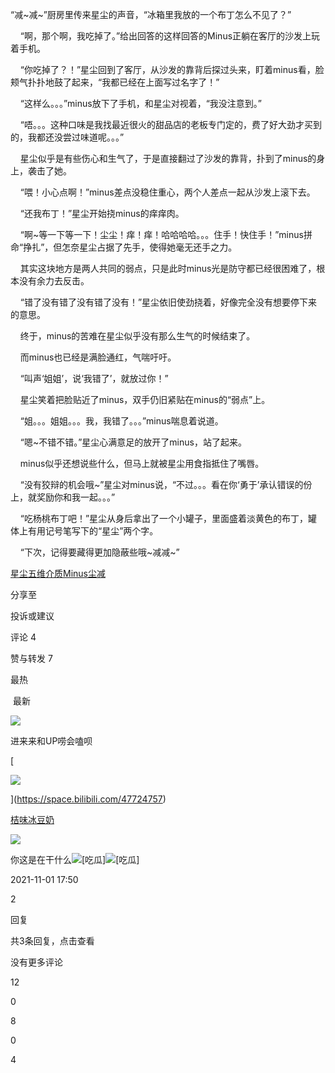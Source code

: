 “减~减~”厨房里传来星尘的声音，“冰箱里我放的一个布丁怎么不见了？”

    “啊，那个啊，我吃掉了。”给出回答的这样回答的Minus正躺在客厅的沙发上玩着手机。

    “你吃掉了？！”星尘回到了客厅，从沙发的靠背后探过头来，盯着minus看，脸颊气扑扑地鼓了起来，“我都已经在上面写过名字了！”

    “这样么。。。”minus放下了手机，和星尘对视着，“我没注意到。”

    “唔。。。这种口味是我找最近很火的甜品店的老板专门定的，费了好大劲才买到的，我都还没尝过味道呢。。。”

    星尘似乎是有些伤心和生气了，于是直接翻过了沙发的靠背，扑到了minus的身上，袭击了她。

    “喂！小心点啊！”minus差点没稳住重心，两个人差点一起从沙发上滚下去。

    “还我布丁！”星尘开始挠minus的痒痒肉。

    “啊~等一下等一下！尘尘！痒！痒！哈哈哈哈。。。住手！快住手！”minus拼命“挣扎”，但怎奈星尘占据了先手，使得她毫无还手之力。

    其实这块地方是两人共同的弱点，只是此时minus光是防守都已经很困难了，根本没有余力去反击。

    “错了没有错了没有错了没有！”星尘依旧使劲挠着，好像完全没有想要停下来的意思。

    终于，minus的苦难在星尘似乎没有那么生气的时候结束了。

    而minus也已经是满脸通红，气喘吁吁。

    “叫声‘姐姐’，说‘我错了’，就放过你！”

    星尘笑着把脸贴近了minus，双手仍旧紧贴在minus的“弱点”上。

    “姐。。。姐姐。。。我，我错了。。。”minus喘息着说道。

    “嗯~不错不错。”星尘心满意足的放开了minus，站了起来。

    minus似乎还想说些什么，但马上就被星尘用食指抵住了嘴唇。

    “没有狡辩的机会哦~”星尘对minus说，“不过。。。看在你‘勇于’承认错误的份上，就奖励你和我一起。。。”

    “吃杨桃布丁吧！”星尘从身后拿出了一个小罐子，里面盛着淡黄色的布丁，罐体上有用记号笔写下的“星尘”两个字。

    “下次，记得要藏得更加隐蔽些哦~减减~”

[星尘](https://search.bilibili.com/all?keyword=%E6%98%9F%E5%B0%98)[五维介质](https://search.bilibili.com/all?keyword=%E4%BA%94%E7%BB%B4%E4%BB%8B%E8%B4%A8)[Minus](https://search.bilibili.com/all?keyword=Minus)[尘减](https://search.bilibili.com/all?keyword=%E5%B0%98%E5%87%8F)

分享至

投诉或建议

评论 4

赞与转发 7

最热 

 最新

![](https://i1.hdslb.com/bfs/face/0ba16c1b76ede8306db2f713c6ad30ba03049025.jpg@74w_74h_1c_1s.webp)

进来来和UP唠会嗑呗

[

![](https://i1.hdslb.com/bfs/face/cf1ef9c2045e317dfe6dbe8659b6f7a69c7572d5.jpg@96w_96h_1c_1s.webp)







](https://space.bilibili.com/47724757)

[桔味冰豆奶](https://space.bilibili.com/47724757)

![](https://i0.hdslb.com/bfs/seed/jinkela/short/webui/user-profile/img/level_6.svg)

你这是在干什么![[吃瓜]](https://i1.hdslb.com/bfs/emote/4191ce3c44c2b3df8fd97c33f85d3ab15f4f3c84.png@40w_40h.avif)![[吃瓜]](https://i1.hdslb.com/bfs/emote/4191ce3c44c2b3df8fd97c33f85d3ab15f4f3c84.png@40w_40h.avif)

2021-11-01 17:50

2

回复

共3条回复，点击查看

没有更多评论

12

0

8

0

4